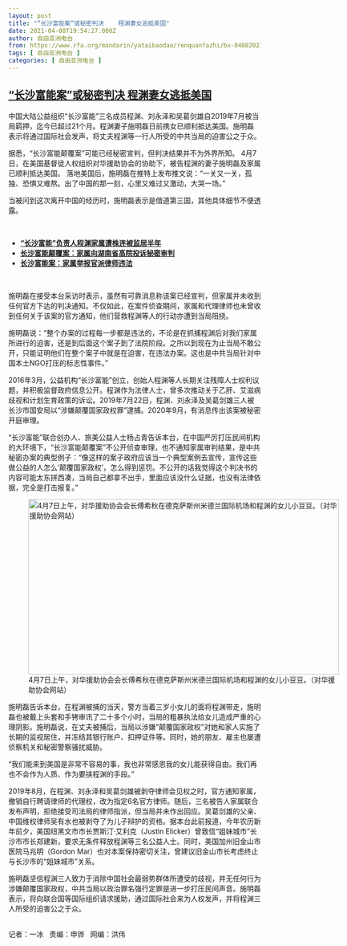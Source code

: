 ```yaml
---
layout: post
title: "“长沙富能案”或秘密判决    程渊妻女逃抵美国"
date: 2021-04-08T19:54:27.000Z
author: 自由亚洲电台
from: https://www.rfa.org/mandarin/yataibaodao/renquanfazhi/bx-04082021103254.html
tags: [ 自由亚洲电台 ]
categories: [ 自由亚洲电台 ]
---
```

<!--1617911667000-->
[“长沙富能案”或秘密判决    程渊妻女逃抵美国](https://www.rfa.org/mandarin/yataibaodao/renquanfazhi/bx-04082021103254.html)
------

<div>
<p></p><p>中国大陆公益组织“长沙富能”三名成员程渊、刘永泽和吴葛剑雄自2019年7月被当局羁押，迄今已超过21个月。程渊妻子施明磊日前携女已顺利抵达美国。施明磊表示将通过国际社会发声，将丈夫程渊等一行人所受的中共当局的迫害公之于众。</p><p>据悉，“长沙富能颠覆案”可能已经秘密宣判，但判决结果并不为外界所知。 4月7日，在美国基督徒人权组织对华援助协会的协助下，被告程渊的妻子施明磊及家属已顺利抵达美国。 落地美国后，施明磊在推特上发布推文说：“一关又一关，孤独、恐惧又难熬。出了中国的那一刻，心里又难过又激动，大哭一场。”</p><p>当被问到这次离开中国的经历时，施明磊表示是借道第三国，其他具体细节不便透露。</p><p><br/></p><ul><li><a href="https://www.rfa.org/mandarin/yataibaodao/renquanfazhi/gf1-12112020103000.html"><strong>“长沙富能”负责人程渊家属遭株连被监居半年</strong></a></li><li><strong><a href="https://www.rfa.org/mandarin/Xinwen/4-09162020115234.html">长沙富能颠覆案：家属向湖南省高院投诉秘密审判</a></strong></li><li><strong><a href="https://www.rfa.org/mandarin/Xinwen/8-05272020132158.html">长沙富能案：家属举报官派律师违法</a></strong></li></ul><p><br/></p><p>施明磊在接受本台采访时表示，虽然有可靠消息称该案已经宣判，但家属并未收到任何官方下达的判决通知。不仅如此，在案件侦查期间，家属和代理律师也未曾收到任何关于该案的官方通知，他们营救程渊等人的行动亦遭到当局阻挠。</p><p>施明磊说：“整个办案的过程每一步都是违法的，不论是在抓捕程渊后对我们家属所进行的迫害，还是到后面这个案子到了法院阶段。之所以到现在为止当局不敢公开，只能证明他们在整个案子中就是在迫害，在违法办案。这也是中共当局针对中国本土NGO打压的标志性事件。”</p><p>2016年3月，公益机构“长沙富能”创立，创始人程渊等人长期关注残障人士权利议题，并积极监督政府信息公开。程渊作为法律人士，曾多次推动关于乙肝、艾滋病歧视和计划生育政策的诉讼。2019年7月22日，程渊、刘永泽及吴葛剑雄三人被长沙市国安局以“涉嫌颠覆国家政权罪”逮捕。2020年9月，有消息传出该案被秘密开庭审理。</p><p>“长沙富能”联合创办人、旅美公益人士杨占青告诉本台，在中国严厉打压民间机构的大环境下，“长沙富能颠覆案”不公开侦查审理，也不通知家属审判结果，是中共秘密办案的典型例子：“像这样的案子政府应该当一个典型案例去宣传，宣传这些做公益的人怎么‘颠覆国家政权’，怎么得到惩罚。不公开的话我觉得这个判决书的内容可能太东拼西凑，当局自己都拿不出手，里面应该没什么证据，也没有法律依据，完全是打击报复。”</p><p><figure class="image-richtext image-inline captioned" style="width:620px;"><img alt="4月7日上午，对华援助协会会长傅希秋在德克萨斯州米德兰国际机场和程渊的女儿小豆豆。（对华援助协会网站）" height="349" src="https://www.rfa.org/mandarin/yataibaodao/renquanfazhi/bx-04082021103254.html/bx0410a.jpg/@@images/9c2a7169-f184-4db4-823d-db8cbf1e4a51.jpeg" title="bx0410a.jpg" width="620"/><figcaption class="image-caption">4月7日上午，对华援助协会会长傅希秋在德克萨斯州米德兰国际机场和程渊的女儿小豆豆。（对华援助协会网站）</figcaption><small></small></figure></p><p>施明磊告诉本台，在程渊被捕的当天，警方当着三岁小女儿的面将程渊带走，施明磊也被戴上头套和手铐审讯了二十多个小时，当局的粗暴执法给女儿造成严重的心理阴影。施明磊说，在丈夫被捕后，当局以涉嫌“颠覆国家政权”对她和家人实施了长期的监视居住，并冻结其银行账户、扣押证件等。同时，她的朋友、雇主也屡遭侦察机关和秘密警察骚扰威胁。</p><p>“我们能来到美国是非常不容易的事，我也非常感恩我的女儿能获得自由。我们再也不会作为人质、作为要挟程渊的手段。”</p><p>2019年8月，在程渊、刘永泽和吴葛剑雄被剥夺律师会见权之时，官方通知家属，撤销自行聘请律师的代理权，改为指定6名官方律师。随后，三名被告人家属联合发布声明，拒绝接受司法局的律师指派，但当局并未作出回应。吴葛剑雄的父亲、中国维权律师吴有水也被剥夺了为儿子辩护的资格。据本台此前报道，今年农历新年前夕，美国纽黑文市市长贾斯汀·艾利克（Justin Elicker）曾致信“姐妹城市”长沙市市长郑建新，要求无条件释放程渊等三名公益人士。同时，美国加州旧金山市医院马兆明（Gordon Mar）也对本案保持密切关注，曾建议旧金山市长考虑终止与长沙市的“姐妹城市”关系。</p><p>施明磊坚信程渊三人致力于消除中国社会最弱势群体所遭受的歧视，并无任何行为涉嫌颠覆国家政权，中共当局以政治罪名强行定罪是进一步打压民间声音。施明磊表示，将向联合国等国际组织请求援助，通过国际社会来为人权发声，并将程渊三人所受的迫害公之于众。</p><p><br/>记者：一冰   责编：申铧   网编：洪伟</p>
</div>
